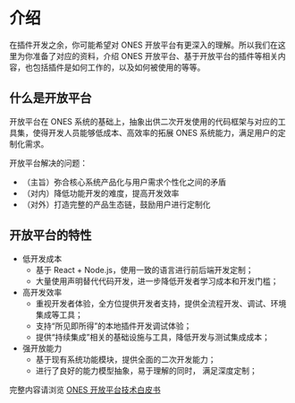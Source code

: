 # 介绍

在插件开发之余，你可能希望对 ONES 开放平台有更深入的理解。所以我们在这里为你准备了对应的资料，介绍 ONES 开放平台、基于开放平台的插件等相关内容，也包括插件是如何工作的，以及如何被使用的等等。

## 什么是开放平台

开放平台在 ONES 系统的基础上，抽象出供二次开发使用的代码框架与对应的工具集，使得开发人员能够低成本、高效率的拓展 ONES 系统能力，满足用户的定制化需求。

开放平台解决的问题：

- （主旨）弥合核心系统产品化与用户需求个性化之间的矛盾
- （对内）降低功能开发的难度，提高开发效率
- （对外）打造完整的产品生态链，鼓励用户进行定制化

## 开放平台的特性

- 低开发成本
  - 基于 React + Node.js，使用一致的语言进行前后端开发定制；
  - 大量使用声明替代代码开发，进一步降低开发者学习成本和开发门槛；
- 高开发效率
  - 重视开发者体验，全方位提供开发者支持，提供全流程开发、调试、环境集成等工具；
  - 支持“所见即所得”的本地插件开发调试体验；
  - 提供“持续集成”相关的基础设施与工具，降低开发与测试集成成本；
- 强开放能力
  - 基于现有系统功能模块，提供全面的二次开发能力；
  - 进行了良好的能力模型抽象，易于理解的同时， 满足深度定制；

完整内容请浏览 [ONES 开放平台技术白皮书](ONES%20%E5%BC%80%E6%94%BE%E5%B9%B3%E5%8F%B0%E6%8A%80%E6%9C%AF%E7%99%BD%E7%9A%AE%E4%B9%A6-1.0.pdf)
